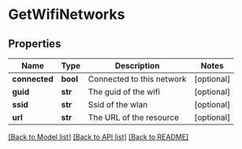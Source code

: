 # GetWifiNetworks

## Properties
Name | Type | Description | Notes
------------ | ------------- | ------------- | -------------
**connected** | **bool** | Connected to this network | [optional] 
**guid** | **str** | The guid of the wifi | [optional] 
**ssid** | **str** | Ssid of the wlan | [optional] 
**url** | **str** | The URL of the resource | [optional] 

[[Back to Model list]](../README.md#documentation-for-models) [[Back to API list]](../README.md#documentation-for-api-endpoints) [[Back to README]](../README.md)

